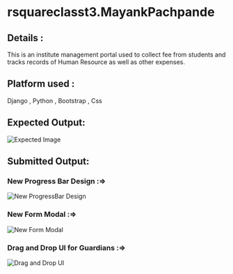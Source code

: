 # rsquareclasst3.MayankPachpande
## Details : 
This is an institute management portal used to collect fee from students and tracks records of Human Resource as well as other expenses.  
## Platform used :
Django , Python , Bootstrap , Css 

## Expected Output:
![Expected Image](https://drive.google.com/file/d/1zoMSi3alXyulRvlex1IeVaoVq3EHEYB3/view?usp=sharing)

## Submitted Output:

### New Progress Bar Design :=>
![New ProgressBar Design](https://drive.google.com/file/d/1vKYMbGaRvLvVE8vu7Dt4iwqpOzHdRFXp/view?usp=sharing)

### New Form Modal :=>
![New Form Modal](https://drive.google.com/file/d/1fNqbmRzhmilX1CwlIhaFnYkNFeXQOUM4/view?usp=sharing)

### Drag and Drop UI for Guardians :=>
![Drag and Drop UI](https://drive.google.com/file/d/1Xdip0U-7lbgtSyhAHnNnGwotNidnrV6J/view?usp=sharing)

